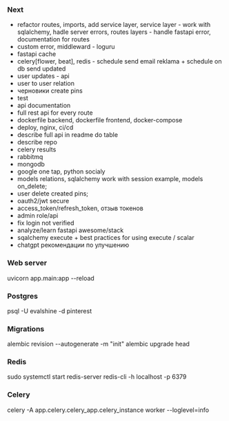 ### Next
- refactor routes, imports, add service layer, service layer - work with sqlalchemy, hadle server errors, routes layers - handle fastapi error, documentation for routes
- custom error, middleward - loguru
- fastapi cache
- celery[flower, beat], redis - schedule send email reklama + schedule on db send updated
- user updates - api
- user to user relation
- черновики create pins
- test
- api documentation
- full rest api for every route
- dockerfile backend, dockerfile frontend, docker-compose
- deploy, nginx, ci/cd
- describe full api in readme do table
- describe repo
- celery results
- rabbitmq
- mongodb
- google one tap, python socialу
- models relations, sqlalchemy work with session example, models on_delete;
- user delete created pins;
- oauth2/jwt secure
- access_token/refresh_token, отзыв токенов
- admin role/api
- fix login not verified
- analyze/learn fastapi awesome/stack
- sqalchemy execute + best practices for using execute / scalar
- chatgpt рекомендации по улучшению

### Web server
uvicorn app.main:app --reload

### Postgres
psql -U evalshine -d pinterest

### Migrations
alembic revision --autogenerate -m "init"
alembic upgrade head

### Redis
sudo systemctl start redis-server
redis-cli -h localhost -p 6379

### Celery
celery -A app.celery.celery_app.celery_instance worker --loglevel=info